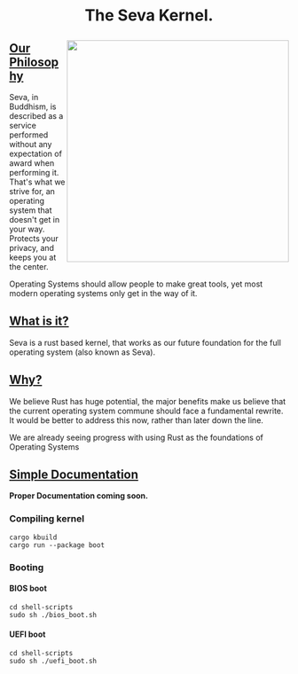 # <p align="center">The Seva Kernel.</p>

<img align="right" width="400" height="400" src="https://github.com/JackGannonUK/seva/blob/main/imgs/seva.png">

## **<ins>Our Philosophy</ins>**

Seva, in Buddhism, is described as a service performed without any expectation of award when performing it. That's what we strive for, an operating system that doesn't get in your way. Protects your privacy, and keeps you at the center.

Operating Systems should allow people to make great tools, yet most modern operating systems only get in the way of it.

## **<ins>What is it?</ins>**

Seva is a rust based kernel, that works as our future foundation for the full operating system (also known as Seva).

## **<ins>Why?</ins>**

We believe Rust has huge potential, the major benefits make us believe that the current operating
system commune should face a fundamental rewrite. It would be better to address this now, rather than later down the line.

We are already seeing progress with using Rust as the foundations of Operating Systems

## **<ins>Simple Documentation</ins>**

**Proper Documentation coming soon.**

### Compiling kernel

```
cargo kbuild
cargo run --package boot
```

### Booting

#### BIOS boot

```
cd shell-scripts
sudo sh ./bios_boot.sh
```

#### UEFI boot

```
cd shell-scripts
sudo sh ./uefi_boot.sh
```
